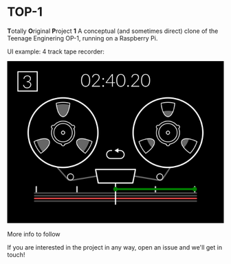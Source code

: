 # TOP-1
**T**otally **O**riginal **P**roject **1**
A conceptual (and sometimes direct) clone of the Teenage Enginering OP-1, running on a Raspberry Pi.

UI example: 4 track tape recorder:

![TOP-1 Tapedeck](doc/images/tapedeck.png)

More info to follow

If you are interested in the project in any way, open an issue and we'll get in touch!
